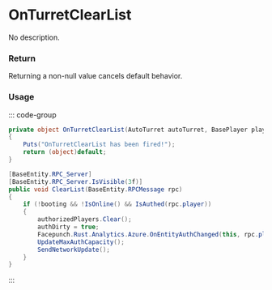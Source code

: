 # OnTurretClearList
<Badge type="info" text="Turret"/><Badge type="danger" text="Carbon Compatible"/><Badge type="warning" text="Oxide Compatible"/>
No description.
### Return
Returning a non-null value cancels default behavior.

### Usage
::: code-group
```csharp [Example]
private object OnTurretClearList(AutoTurret autoTurret, BasePlayer player)
{
	Puts("OnTurretClearList has been fired!");
	return (object)default;
}
```
```csharp [Source — Assembly-CSharp @ AutoTurret]
[BaseEntity.RPC_Server]
[BaseEntity.RPC_Server.IsVisible(3f)]
public void ClearList(BaseEntity.RPCMessage rpc)
{
	if (!booting && !IsOnline() && IsAuthed(rpc.player))
	{
		authorizedPlayers.Clear();
		authDirty = true;
		Facepunch.Rust.Analytics.Azure.OnEntityAuthChanged(this, rpc.player, System.Linq.Enumerable.Select(authorizedPlayers, (ProtoBuf.PlayerNameID x) => x.userid), "clear", rpc.player.userID);
		UpdateMaxAuthCapacity();
		SendNetworkUpdate();
	}
}

```
:::
